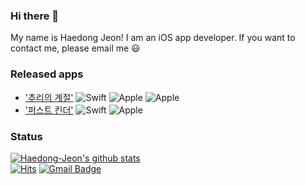 ### Hi there 👋 
My name is Haedong Jeon! I am an iOS app developer. If you want to contact me, please email me 😃
### Released apps       
* ['추리의 계절'](https://github.com/Haedong-Jeon/SeasonOfReading) ![Swift](https://img.shields.io/badge/-Swift-gray?logo=swift) ![Apple](https://img.shields.io/badge/-iPhone-black?logo=apple) ![Apple](https://img.shields.io/badge/-iPad-black?logo=apple)                           
* ['퍼스트 킨더'](https://github.com/Haedong-Jeon/FirstKinder) ![Swift](https://img.shields.io/badge/-Swift-gray?logo=swift) ![Apple](https://img.shields.io/badge/-iPhone-black?logo=apple)      
### Status
[![Haedong-Jeon's github stats](https://github-readme-stats.vercel.app/api?username=Haedong-Jeon&show_icons=true&theme=cobalt)](https://github.com/Haedong-Jeon/github-readme-stats)     
[![Hits](https://hits.seeyoufarm.com/api/count/incr/badge.svg?url=https%3A%2F%2Fgithub.com%2FHaedong-Jeon%2FHaedong-Jeon&count_bg=%233DA1C8&title_bg=%23555555&icon=&icon_color=%23E7E7E7&title=hits&edge_flat=false)](https://hits.seeyoufarm.com)   [![Gmail Badge](https://img.shields.io/badge/Gmail-d14836?style=flat-square&logo=Gmail&logoColor=white&link=mailto:goehd2538@gmail.com)](mailto:goehd2538@gmail.com)

